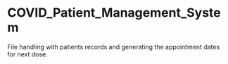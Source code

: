 # COVID_Patient_Management_System
File handling with patients records and generating the appointment dates for  next dose.
